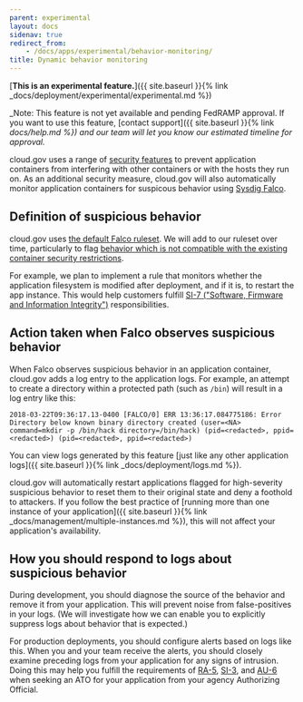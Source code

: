```yaml
---
parent: experimental
layout: docs
sidenav: true
redirect_from: 
    - /docs/apps/experimental/behavior-monitoring/
title: Dynamic behavior monitoring
---
```


[**This is an experimental feature.**]({{ site.baseurl }}{% link _docs/deployment/experimental/experimental.md %})

_Note: This feature is not yet available and pending FedRAMP approval. If you want to use this feature, [contact support]({{ site.baseurl }}{% link _docs/help.md %}) and our team will let you know our estimated timeline for approval._

cloud.gov uses a range of [security features](https://docs.cloudfoundry.org/concepts/container-security.html) to prevent application containers from interfering with other containers or with the hosts they run on. As an additional security measure, cloud.gov will also automatically monitor application containers for suspicous behavior using [Sysdig Falco](https://sysdig.com/opensource/falco/).

## Definition of suspicious behavior

cloud.gov uses [the default Falco ruleset](https://github.com/draios/falco/blob/dev/rules/falco_rules.yaml). We will add to our ruleset over time, particularly to flag [behavior which is not compatible with the existing container security restrictions](https://docs.cloudfoundry.org/concepts/container-security.html#hardening).

For example, we plan to implement a rule that monitors whether the application filesystem is modified after deployment, and if it is, to restart the app instance. This would help customers fulfill [SI-7 ("Software, Firmware and Information Integrity")](https://nvd.nist.gov/800-53/Rev4/control/SI-7) responsibilities.

## Action taken when Falco observes suspicious behavior

When Falco observes suspicious behavior in an application container, cloud.gov adds a log entry to the application logs. For example, an attempt to create a directory within a protected path (such as `/bin`) will result in a log entry like this:

```
2018-03-22T09:36:17.13-0400 [FALCO/0] ERR 13:36:17.084775186: Error Directory below known binary directory created (user=<NA> command=mkdir -p /bin/hack directory=/bin/hack) (pid=<redacted>, ppid=<redacted>) (pid=<redacted>, ppid=<redacted>)
```

You can view logs generated by this feature [just like any other application logs]({{ site.baseurl }}{% link _docs/deployment/logs.md %}).

cloud.gov will automatically restart applications flagged for high-severity suspicious behavior to reset them to their original state and deny a foothold to attackers. If you follow the best practice of [running more than one instance of your application]({{ site.baseurl }}{% link _docs/management/multiple-instances.md %}), this will not affect your application's availability.

## How you should respond to logs about suspicious behavior

During development, you should diagnose the source of the behavior and remove it from your application. This will prevent noise from false-positives in your logs. (We will investigate how we can enable you to explicitly suppress logs about behavior that is expected.)

For production deployments, you should configure alerts based on logs like this. When you and your team receive the alerts, you should closely examine preceding logs from your application for any signs of intrusion. Doing this may help you fulfill the requirements of [RA-5](https://nvd.nist.gov/800-53/Rev4/control/RA-5), [SI-3](https://nvd.nist.gov/800-53/Rev4/control/SI-3), and [AU-6](https://nvd.nist.gov/800-53/Rev4/control/AU-6) when seeking an ATO for your application from your agency Authorizing Official.
